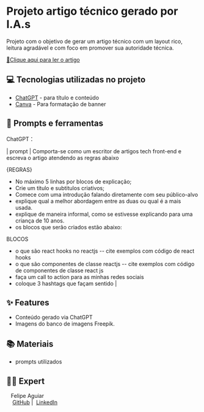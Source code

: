 # Projeto artigo técnico gerado por I.A.s

Projeto com o objetivo de gerar um artigo técnico com um layout rico, leitura agradável e com foco em promover sua autoridade técnica.

<a href="https://web.dio.me/articles/desvendando-o-react-hooks-vs-componentes-de-classe?back=%2Farticles&open-modal=true&page=1&order=oldest" title="View PDF now"> 📕Clique aqui para ler o artigo</a>

## 💻 Tecnologias utilizadas no projeto

- [ChatGPT](https://chat.openai.com/) - para título e conteúdo
- [Canva](https://canva.com.br) - Para formatação de banner

## 📄 Prompts e ferramentas


ChatGPT：

| prompt | Comporta-se como um escritor de artigos tech front-end e escreva o artigo atendendo as regras abaixo

{REGRAS}
- No máximo 5 linhas por blocos de explicação;
- Crie um titulo e subtitulos criativos;
- Comece com uma introdução falando diretamente com seu público-alvo
- explique qual a melhor abordagem entre as duas ou qual é a mais usada.
- explique de maneira informal, como se estivesse explicando para uma criança de 10 anos.
- os blocos que serão criados estão abaixo: 

BLOCOS
- o que são react hooks no reactjs
      -- cite exemplos com código de react hooks
- o que são componentes de classe reactjs
      -- cite exemplos com código de componentes de classe react js 
- faça um call to action para as minhas redes sociais
- coloque 3 hashtags que façam sentido |

## ✨ Features

- Conteúdo gerado via ChatGPT
- Imagens do banco de imagens Freepik.

## 📚 Materiais

- prompts utilizados

## 👨‍💻 Expert

<p>
    <p>&nbsp&nbsp&nbspFelipe Aguiar<br>
    &nbsp&nbsp&nbsp
    <a href="https://github.com/fmillenxs">
    GitHub</a>&nbsp;|&nbsp;
    <a href="https://www.linkedin.com/in/millena-medeiros-76467b106/">LinkedIn</a>
</p>
<br/><br/>
